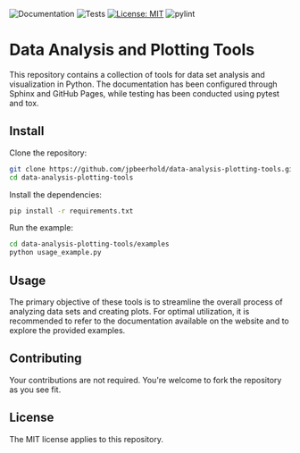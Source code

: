 ![Documentation](https://github.com/jpbeerhold/data-analysis-plotting-tools/actions/workflows/docs.yml/badge.svg)
![Tests](https://github.com/jpbeerhold/data-analysis-plotting-tools/actions/workflows/tests.yml/badge.svg)
[![License: MIT](https://img.shields.io/badge/License-MIT-red.svg)](https://opensource.org/licenses/MIT)
![pylint](https://img.shields.io/badge/PyLint-9.30-brightgreen?logo=python&logoColor=white)

# Data Analysis and Plotting Tools
This repository contains a collection of tools for data set analysis and visualization in Python.
The documentation has been configured through Sphinx and GitHub Pages, while testing has been conducted using pytest and tox.

## Install
Clone the repository:
```bash
git clone https://github.com/jpbeerhold/data-analysis-plotting-tools.git
cd data-analysis-plotting-tools
```
Install the dependencies:
```bash
pip install -r requirements.txt
```
Run the example:
```bash
cd data-analysis-plotting-tools/examples
python usage_example.py
```

## Usage
The primary objective of these tools is to streamline the overall process of analyzing data sets and creating plots. For optimal utilization, it is recommended to refer to the documentation available on the website and to explore the provided examples.

## Contributing
Your contributions are not required. You're welcome to fork the repository as you see fit.

## License 
The MIT license applies to this repository.
